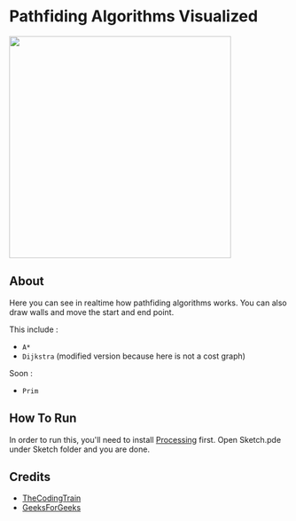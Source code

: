# Pathfiding Algorithms Visualized

<img width="400" src="https://i.postimg.cc/RFG3VL3W/Capture33.png">

## About  

Here you can see in realtime how pathfiding algorithms works. You can also draw walls and move the start and end point.

This include :

* `A*`
* `Dijkstra` (modified version because here is not a cost graph)

Soon :
* `Prim`

## How To Run

In order to run this, you'll need to install [Processing](https://processing.org/) first. Open Sketch.pde under Sketch folder and you are done.

## Credits

* [TheCodingTrain](https://www.youtube.com/user/shiffman)
* [GeeksForGeeks](https://www.geeksforgeeks.org)
